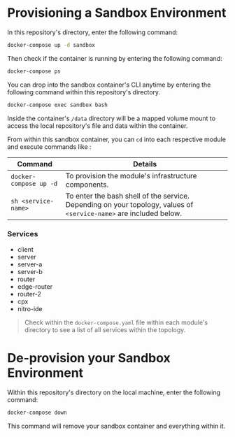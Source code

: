 # Provisioning a Sandbox Environment

In this repository's directory, enter the following command: 

```bash
docker-compose up -d sandbox
```

Then check if the container is running by entering the following command: 

```bash
docker-compose ps 
```

You can drop into the sandbox container's CLI anytime by entering the following command within this repository's directory. 

```bash 
docker-compose exec sandbox bash
```

Inside the container's `/data` directory will be a mapped volume mount to access the local repository's file and data within the container. 

From within this sandbox container, you can `cd` into each respective module and execute commands like : 

Command | Details
--- | --- 
`docker-compose up -d` | To provision the module's infrastructure components.
`sh <service-name>` | To enter the bash shell of the service. Depending on your topology, values of `<service-name>` are included below. 

### Services

* client
* server
* server-a
* server-b
* router
* edge-router
* router-2
* cpx
* nitro-ide

> Check within the `docker-compose.yaml` file within each module's directory to see a list of all services within the topology.

# De-provision your Sandbox Environment 

Within this repository's directory on the local machine, enter the following command: 

```bash 
docker-compose down
```
 
This command will remove your sandbox container and everything within it. 